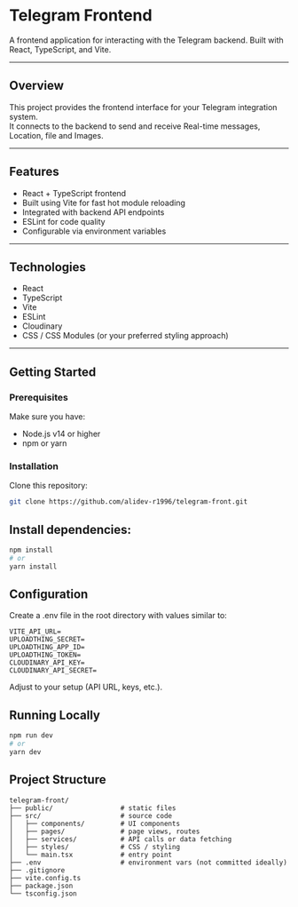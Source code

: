 # Telegram Frontend

A frontend application for interacting with the Telegram backend. Built with React, TypeScript, and Vite.

---

## Overview

This project provides the frontend interface for your Telegram integration system.  
It connects to the backend to send and receive Real-time messages, Location, file and Images.

---

## Features

- React + TypeScript frontend  
- Built using Vite for fast hot module reloading  
- Integrated with backend API endpoints  
- ESLint for code quality  
- Configurable via environment variables  

---

## Technologies

- React  
- TypeScript  
- Vite  
- ESLint
- Cloudinary
- CSS / CSS Modules (or your preferred styling approach)  

---

## Getting Started

### Prerequisites

Make sure you have:

- Node.js v14 or higher  
- npm or yarn  

### Installation

Clone this repository:

```bash
git clone https://github.com/alidev-r1996/telegram-front.git
```

## Install dependencies:
```bash
npm install
# or
yarn install
```

## Configuration
Create a .env file in the root directory with values similar to:
```
VITE_API_URL=
UPLOADTHING_SECRET=
UPLOADTHING_APP_ID=
UPLOADTHING_TOKEN=
CLOUDINARY_API_KEY=
CLOUDINARY_API_SECRET=
```
Adjust to your setup (API URL, keys, etc.).

## Running Locally
```bash
npm run dev
# or
yarn dev
```

## Project Structure
```
telegram-front/
├── public/                 # static files
├── src/                    # source code
│   ├── components/         # UI components
│   ├── pages/              # page views, routes
│   ├── services/           # API calls or data fetching
│   ├── styles/             # CSS / styling
│   └── main.tsx            # entry point
├── .env                    # environment vars (not committed ideally)
├── .gitignore
├── vite.config.ts
├── package.json
└── tsconfig.json
```




